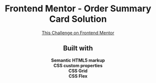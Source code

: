 <h1 align="center">Frontend Mentor - Order Summary Card Solution</h1>

<div align="center"><a href="https://www.frontendmentor.io/challenges/order-summary-component-QlPmajDUj">This Challenge on Frontend Mentor</a></div>

<h2 align="center">Built with</h2>

<div align="center"><b>Semantic HTML5 markup</b></div>
<div align="center"><b>CSS custom properties</b></div>
<div align="center"><b>CSS Grid</b></div>
<div align="center"><b>CSS Flex</b></div>
